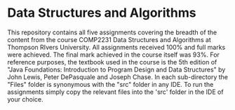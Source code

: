 # Data Structures and Algorithms
This repository contains all five assignments covering the breadth of the content from the course COMP2231 Data Structures and Algorithms at Thompson RIvers University. All assignments received 100% and full marks were achieved. The final mark achieved in the course itself was 93%. For reference purposes, the textbook used in the course is the 5th edition of "Java Foundations: Introduction to Program Design and Data Structures" by John Lewis, Peter DePasquale and Joseph Chase.  In each sub-directory the "Files" folder is synonymous with the "src" folder in any IDE. To run the assignments simply copy the relevant files into the 'src' folder in the IDE of your choice. 
